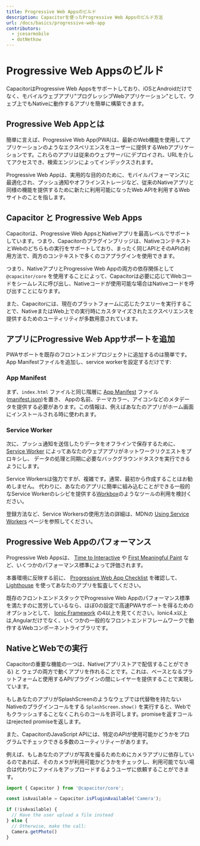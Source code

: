 ```yaml
---
title: Progressive Web Appsのビルド
description: Capacitorを使ったProgressive Web Appsのビルド方法
url: /docs/basics/progressive-web-app
contributors:
  - jcesarmobile
  - dotNetkow
---
```


# Progressive Web Appsのビルド

<p class="intro">CapacitorはProgressive Web Appsをサポートしており、iOSとAndroidだけでなく、モバイルウェブアプリ"プログレッシブWebアプリケーション"として、ウェブ上でもNativeに動作するアプリを簡単に構築できます。</p>

## Progressive Web Appとは

簡単に言えば、Progressive Web App(PWA)は、最新のWeb機能を使用してアプリケーションのようなエクスペリエンスをユーザーに提供するWebアプリケーションです。これらのアプリは従来のウェブサーバにデプロイされ、URLを介してアクセスでき、検索エンジンによってインデックスされます。

Progressive Web Appは、実用的な目的のために、モバイルパフォーマンスに最適化され、プッシュ通知やオフラインストレージなど、従来のNativeアプリと同様の機能を提供するために新たに利用可能になったWeb APIを利用するWebサイトのことを指します。

## Capacitor と Progressive Web Apps

Capacitorは、Progressive Web AppsとNativeアプリを最高レベルでサポートしています。つまり、Capacitorのプラグインブリッジは、NativeコンテキストとWebのどちらもの実行をサポートしており、まったく同じAPIとそのAPIの利用方法で、両方のコンテキストで多くのコアプラグインを使用できます。

つまり、NativeアプリとProgressive Web Appの両方の依存関係として `@capacitor/core` を使用することによって、Capacitorは必要に応じてWebコードをシームレスに呼び出し、Nativeコードが使用可能な場合はNativeコードを呼び出すことになります。

また、Capacitorには、現在のプラットフォームに応じたクエリーを実行することで、NativeまたはWeb上での実行時にカスタマイズされたエクスペリエンスを提供するためのユーティリティが多数用意されています。

## アプリにProgressive Web Appサポートを追加

PWAサポートを既存のフロントエンドプロジェクトに追加するのは簡単です。App Manifestファイルを追加し、service workerを設定するだけです:

### App Manifest

まず、`index.html` ファイルと同じ階層に [App Manifest](https://developer.mozilla.org/en-US/docs/Web/Manifest) ファイル
([manifest.json](https://developer.mozilla.org/en-US/Add-ons/WebExtensions/manifest.json))を置き、
Appの名前、テーマカラー、アイコンなどのメタデータを提供する必要があります。この情報は、例えばあなたのアプリがホーム画面にインストールされる時に使われます。

### Service Worker

次に、プッシュ通知を送信したりデータをオフラインで保存するために、 [Service Worker](https://developer.mozilla.org/en-US/docs/Web/API/Service_Worker_API) によってあなたのウェブアプリがネットワークリクエストをプロキシし、
データの処理と同期に必要なバックグラウンドタスクを実行できるようにします。

Service Workersは強力ですが、複雑です。通常、最初から作成することはお勧めしません。
代わりに、あなたのアプリに簡単に組み込むことができる一般的なService Workerのレシピを提供する[Workbox](https://developers.google.com/web/tools/workbox/)のようなツールの利用を検討ください。

登録方法など、Service Workersの使用方法の詳細は、MDNの [Using Service Workers](https://developer.mozilla.org/en-US/docs/Web/API/Service_Worker_API/Using_Service_Workers) ページを参照してください。

## Progressive Web Appのパフォーマンス

Progressive Web Appsは、 [Time to Interactive](https://developers.google.com/web/tools/lighthouse/audits/time-to-interactive) や [First Meaningful Paint](https://developers.google.com/web/tools/lighthouse/audits/first-meaningful-paint) など、いくつかのパフォーマンス標準によって評価されます。

本番環境に反映する前に、 [Progressive Web App Checklist](https://developers.google.com/web/progressive-web-apps/checklist) を確認して、[Lighthouse](https://developers.google.com/web/tools/lighthouse/) を使ってあなたのアプリを監査してください。

既存のフロントエンドスタックでProgressive Web Appのパフォーマンス標準を満たすのに苦労しているなら、ほぼ0の設定で高速PWAサポートを得るためのオプションとして、 [Ionic Framework](http://ionicframework.com/) の4以上を見てください。Ionic4.x以上は,Angularだけでなく、いくつかの一般的なフロントエンドフレームワークで動作するWebコンポーネントライブラリです。

## NativeとWebでの実行

Capacitorの重要な機能の一つは、Native(アプリストアで配信することができる) と ウェブの両方で動くアプリを作れることです。これは、ベースとなるプラットフォームと使用するAPI/プラグインの間にレイヤーを提供することで実現しています。

もしあなたのアプリがSplashScreenのようなウェブでは代替物を持たないNativeのプラグインコールをする `SplashScreen.show()` を実行すると、Webでもクラッシュすることなくこれらのコールを許可します。promiseを返すコールはrejected promiseを返します。

また、CapacitorのJavaScript APIには、特定のAPIが使用可能かどうかをプログラムでチェックできる多数のユーティリティーがあります。

例えば、もしあなたのアプリが写真を撮るためためにカメラアプリに依存しているのであれば、そのカメラが利用可能かどうかをチェックし、利用可能でない場合は代わりにファイルをアップロードするようユーザに依頼することができます。

```typescript
import { Capacitor } from '@capacitor/core';

const isAvailable = Capacitor.isPluginAvailable('Camera');

if (!isAvailable) {
  // Have the user upload a file instead
} else {
  // Otherwise, make the call:
  Camera.getPhoto()
}
```
